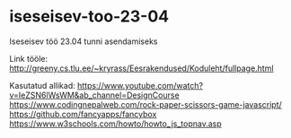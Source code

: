 # iseseisev-too-23-04
Iseseisev töö 23.04 tunni asendamiseks

Link tööle: http://greeny.cs.tlu.ee/~kryrass/Eesrakendused/Koduleht/fullpage.html

Kasutatud allikad:
https://www.youtube.com/watch?v=IeZSN6lWsWM&ab_channel=DesignCourse
https://www.codingnepalweb.com/rock-paper-scissors-game-javascript/
https://github.com/fancyapps/fancybox
https://www.w3schools.com/howto/howto_js_topnav.asp
